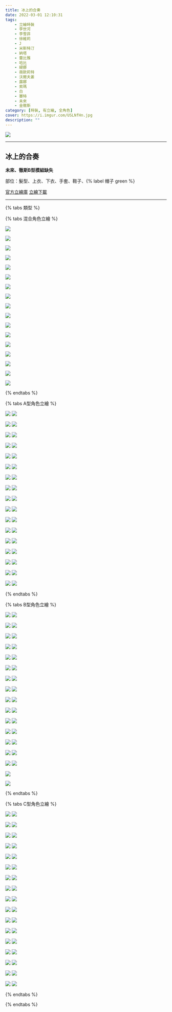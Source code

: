 ```yaml
---
title: 冰上的合奏
date: 2022-03-01 12:10:31
tags:
    - 立繪時裝
    - 李世河
    - 李雪菲
    - 徐維莉
    - J
    - 米斯特汀
    - 納塔
    - 蕾比雅
    - 哈比
    - 緹娜
    - 薇歐莉特
    - 沃爾夫姜
    - 露娜
    - 索瑪
    - 白
    - 賽特
    - 未來
    - 金徹斯
category: [時裝, 有立繪, 全角色]
cover: https://i.imgur.com/USLNfHn.jpg
description: ""
---
```


![](https://i.imgur.com/USLNfHn.jpg)

---
## 冰上的合奏

**未來、徹斯B型模組缺失**


部位：髮型、上衣、下衣、手套、鞋子、{% label 帽子 green %}


[官方立繪庫](https://closers.nexon.com/Pds/FanSiteKit)
[立繪下載](https://closers.vod.nexoncdn.co.kr/site/fansitekit/Closers_FansiteKit_santa_181227_b8xc.zip)


---

{% tabs 類型 %}
<!-- tab 混搭立繪-->
{% tabs 混合角色立繪 %}
<!-- tab 李世河(Seha)-->
![](https://i.imgur.com/jrXI1E1.jpg)
<!-- endtab -->
<!-- tab 李雪菲(Seulbi)-->
![](https://i.imgur.com/jJmrJsb.jpg)
<!-- endtab -->
<!-- tab 徐維莉(Yuri)-->
![](https://i.imgur.com/pRVMJue.jpg)
<!-- endtab -->
<!-- tab J-->
![](https://i.imgur.com/EYLV5Zy.jpg)
<!-- endtab -->
<!-- tab 米斯特汀(Tein)-->
![](https://i.imgur.com/9OAnQQF.jpg)
<!-- endtab -->
<!-- tab 納塔(Nata)-->
![](https://i.imgur.com/dEiKgKM.jpg)
<!-- endtab -->
<!-- tab 蕾比雅(Levia)-->
![](https://i.imgur.com/XCiry6H.jpg)
<!-- endtab -->
<!-- tab 哈比(Harpy)-->
![](https://i.imgur.com/Z54Jt2V.jpg)
<!-- endtab -->
<!-- tab 緹娜(Tina)-->
![](https://i.imgur.com/gSC9amx.jpg)
<!-- endtab -->
<!-- tab 薇歐莉特(Violet)-->
![](https://i.imgur.com/UoFTDN9.jpg)
<!-- endtab -->
<!-- tab 沃爾夫姜(Wolfgang)-->
![](https://i.imgur.com/GmgXoBE.jpg)
<!-- endtab -->
<!-- tab 露娜(Luna)-->
![](https://i.imgur.com/5beSF8W.jpg)
<!-- endtab -->
<!-- tab 索瑪(Soma)-->
![](https://i.imgur.com/qm7p5lB.jpg)
<!-- endtab -->
<!-- tab 白(Bai)-->
![](https://i.imgur.com/7ylRt9v.jpg)
<!-- endtab -->
<!-- tab 賽特(Seth)-->
![](https://i.imgur.com/8lvURnH.jpg)
<!-- endtab -->
<!-- tab 未來(Mirae)-->
![](https://i.imgur.com/TdCp0Sn.jpg)
<!-- endtab -->
<!-- tab 徹斯(Chulsoo)-->
![](https://i.imgur.com/RM369zl.jpg)
<!-- endtab -->
{% endtabs %}
<!-- endtab -->

<!-- tab A型-->
{% tabs A型角色立繪 %}
<!-- tab 李世河(Seha)-->
![](https://i.imgur.com/uVnbElt.jpg)
![](https://i.imgur.com/fajDlrY.png)
<!-- endtab -->
<!-- tab 李雪菲(Seulbi)-->
![](https://i.imgur.com/upQA6dZ.jpg)
![](https://i.imgur.com/IWLPnhP.png)
<!-- endtab -->
<!-- tab 徐維莉(Yuri)-->
![](https://i.imgur.com/QEasobA.jpg)
![](https://i.imgur.com/EaCAWyF.png)
<!-- endtab -->
<!-- tab J-->
![](https://i.imgur.com/tPTgwCU.jpg)
![](https://i.imgur.com/wU0G8lc.png)
<!-- endtab -->
<!-- tab 米斯特汀(Tein)-->
![](https://i.imgur.com/xKneAvq.jpg)
![](https://i.imgur.com/obxM0kK.png)
<!-- endtab -->
<!-- tab 納塔(Nata)-->
![](https://i.imgur.com/EwWNBYm.jpg)
![](https://i.imgur.com/cd898RV.png)
<!-- endtab -->
<!-- tab 蕾比雅(Levia)-->
![](https://i.imgur.com/dXJOcSx.jpg)
![](https://i.imgur.com/AlKMWlo.png)
<!-- endtab -->
<!-- tab 哈比(Harpy)-->
![](https://i.imgur.com/o2CXKyZ.jpg)
![](https://i.imgur.com/anm0xx5.png)
<!-- endtab -->
<!-- tab 緹娜(Tina)-->
![](https://i.imgur.com/SNMCM7h.jpg)
![](https://i.imgur.com/GiV9Z9g.png)
<!-- endtab -->
<!-- tab 薇歐莉特(Violet)-->
![](https://i.imgur.com/pzRLviP.jpg)
![](https://i.imgur.com/jomGI4V.png)
<!-- endtab -->
<!-- tab 沃爾夫姜(Wolfgang)-->
![](https://i.imgur.com/BZVY5Dk.jpg)
![](https://i.imgur.com/KpCQCNf.png)
<!-- endtab -->
<!-- tab 露娜(Luna)-->
![](https://i.imgur.com/7wrmDGT.jpg)
![](https://i.imgur.com/FXFcJNs.png)
<!-- endtab -->
<!-- tab 索瑪(Soma)-->
![](https://i.imgur.com/1sn0Q50.jpg)
![](https://i.imgur.com/ALEDP03.png)
<!-- endtab -->
<!-- tab 白(Bai)-->
![](https://i.imgur.com/gddcRSA.jpg)
![](https://i.imgur.com/Vy2runS.png)
<!-- endtab -->
<!-- tab 賽特(Seth)-->
![](https://i.imgur.com/rTdM8Dv.jpg)
![](https://i.imgur.com/Yvwu6Qw.png)
<!-- endtab -->
<!-- tab 未來(Mirae)-->
![](https://i.imgur.com/uNXNAta.jpg)
![](https://i.imgur.com/RRSI25o.png)
<!-- endtab -->
<!-- tab 徹斯(Chulsoo)-->
![](https://i.imgur.com/3kw0tkV.jpg)
![](https://i.imgur.com/NC5L7YO.png)
<!-- endtab -->
{% endtabs %}
<!-- endtab -->

<!-- tab B型-->
{% tabs B型角色立繪 %}
<!-- tab 李世河(Seha)-->
![](https://i.imgur.com/dJsUeHi.jpg)
![](https://i.imgur.com/H1T5YjN.png)
<!-- endtab -->
<!-- tab 李雪菲(Seulbi)-->
![](https://i.imgur.com/yrTFsur.jpg)
![](https://i.imgur.com/1Qm33LT.png)
<!-- endtab -->
<!-- tab 徐維莉(Yuri)-->
![](https://i.imgur.com/11oUK8B.jpg)
![](https://i.imgur.com/A4WOh8Q.png)
<!-- endtab -->
<!-- tab J-->
![](https://i.imgur.com/Atvqp1Q.jpg)
![](https://i.imgur.com/u6DY8Kx.png)
<!-- endtab -->
<!-- tab 米斯特汀(Tein)-->
![](https://i.imgur.com/X1HTBdK.jpg)
![](https://i.imgur.com/r0rZz9j.png)
<!-- endtab -->
<!-- tab 納塔(Nata)-->
![](https://i.imgur.com/LL8Uk6W.jpg)
![](https://i.imgur.com/DrgTYfO.png)
<!-- endtab -->
<!-- tab 蕾比雅(Levia)-->
![](https://i.imgur.com/jA7Jlei.jpg)
![](https://i.imgur.com/s0q3kog.png)
<!-- endtab -->
<!-- tab 哈比(Harpy)-->
![](https://i.imgur.com/LVgOpWI.jpg)
![](https://i.imgur.com/a20oPWj.png)
<!-- endtab -->
<!-- tab 緹娜(Tina)-->
![](https://i.imgur.com/4eqvkqC.jpg)
![](https://i.imgur.com/ERA2RzS.png)
<!-- endtab -->
<!-- tab 薇歐莉特(Violet)-->
![](https://i.imgur.com/47bWmJf.jpg)
![](https://i.imgur.com/jf8kTgL.png)
<!-- endtab -->
<!-- tab 沃爾夫姜(Wolfgang)-->
![](https://i.imgur.com/i5pNA1z.jpg)
![](https://i.imgur.com/wIAk5QK.png)
<!-- endtab -->
<!-- tab 露娜(Luna)-->
![](https://i.imgur.com/VuADO0R.jpg)
![](https://i.imgur.com/j9S97IX.png)
<!-- endtab -->
<!-- tab 索瑪(Soma)-->
![](https://i.imgur.com/fWNaQy6.jpg)
![](https://i.imgur.com/5wHrnh1.png)
<!-- endtab -->
<!-- tab 白(Bai)-->
![](https://i.imgur.com/jOp9myL.jpg)
![](https://i.imgur.com/eA5M8Fi.png)
<!-- endtab -->
<!-- tab 賽特(Seth)-->
![](https://i.imgur.com/Jwj7uTT.jpg)
![](https://i.imgur.com/mWEDNSD.png)
<!-- endtab -->
<!-- tab 未來(Mirae)-->
![](https://i.imgur.com/XCWuoyH.jpg)
<!-- endtab -->
<!-- tab 徹斯(Chulsoo)-->
![](https://i.imgur.com/USrGFeh.jpg)
<!-- endtab -->
{% endtabs %}
<!-- endtab -->

<!-- tab C型-->
{% tabs C型角色立繪 %}
<!-- tab 李世河(Seha)-->
![](https://i.imgur.com/EH55CG2.jpg)
![](https://i.imgur.com/PjTCSgj.png)
<!-- endtab -->
<!-- tab 李雪菲(Seulbi)-->
![](https://i.imgur.com/qrGKzLF.jpg)
![](https://i.imgur.com/X1N1rSF.png)
<!-- endtab -->
<!-- tab 徐維莉(Yuri)-->
![](https://i.imgur.com/GvIenbF.jpg)
![](https://i.imgur.com/GcgZ0oT.png)
<!-- endtab -->
<!-- tab J-->
![](https://i.imgur.com/RWl83e1.jpg)
![](https://i.imgur.com/p5gQHWL.png)
<!-- endtab -->
<!-- tab 米斯特汀(Tein)-->
![](https://i.imgur.com/HpZJffC.jpg)
![](https://i.imgur.com/hpJyOl2.png)
<!-- endtab -->
<!-- tab 納塔(Nata)-->
![](https://i.imgur.com/PHctFPR.jpg)
![](https://i.imgur.com/RsZ1LKO.png)
<!-- endtab -->
<!-- tab 蕾比雅(Levia)-->
![](https://i.imgur.com/520WHGf.jpg)
![](https://i.imgur.com/nmI80qE.png)
<!-- endtab -->
<!-- tab 哈比(Harpy)-->
![](https://i.imgur.com/6GfdiGO.jpg)
![](https://i.imgur.com/l1tHZve.png)
<!-- endtab -->
<!-- tab 緹娜(Tina)-->
![](https://i.imgur.com/CmeTP8M.jpg)
![](https://i.imgur.com/bJ7ReVe.png)
<!-- endtab -->
<!-- tab 薇歐莉特(Violet)-->
![](https://i.imgur.com/BJilQ2L.jpg)
![](https://i.imgur.com/n6lE7Qp.png)
<!-- endtab -->
<!-- tab 沃爾夫姜(Wolfgang)-->
![](https://i.imgur.com/ie20VhY.jpg)
![](https://i.imgur.com/jt9MwyG.png)
<!-- endtab -->
<!-- tab 露娜(Luna)-->
![](https://i.imgur.com/8RoZ8c3.jpg)
![](https://i.imgur.com/xxuIBxr.png)
<!-- endtab -->
<!-- tab 索瑪(Soma)-->
![](https://i.imgur.com/tyMAK8H.jpg)
![](https://i.imgur.com/L22jFwZ.png)
<!-- endtab -->
<!-- tab 白(Bai)-->
![](https://i.imgur.com/FOkarUD.jpg)
![](https://i.imgur.com/72MqCOl.png)
<!-- endtab -->
<!-- tab 賽特(Seth)-->
![](https://i.imgur.com/kpVge32.jpg)
![](https://i.imgur.com/8GA3Qnt.png)
<!-- endtab -->
<!-- tab 未來(Mirae)-->
![](https://i.imgur.com/C8PCWxi.jpg)
![](https://i.imgur.com/3DSBW4B.png)
<!-- endtab -->
<!-- tab 徹斯(Chulsoo)-->
![](https://i.imgur.com/MxXEER0.jpg)
![](https://i.imgur.com/uyAfbhL.png)
<!-- endtab -->
{% endtabs %}
<!-- endtab -->

{% endtabs %}

